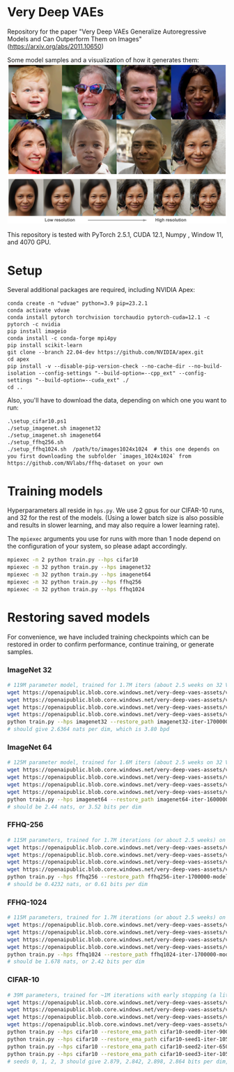 # Very Deep VAEs

Repository for the paper "Very Deep VAEs Generalize Autoregressive Models and Can Outperform Them on Images" (https://arxiv.org/abs/2011.10650)

Some model samples and a visualization of how it generates them:
![image](header-image.png)

This repository is tested with PyTorch 2.5.1, CUDA 12.1, Numpy , Window 11, and 4070 GPU.

# Setup
Several additional packages are required, including NVIDIA Apex:
```
conda create -n "vdvae" python=3.9 pip=23.2.1
conda activate vdvae
conda install pytorch torchvision torchaudio pytorch-cuda=12.1 -c pytorch -c nvidia
pip install imageio
conda install -c conda-forge mpi4py
pip install scikit-learn
git clone --branch 22.04-dev https://github.com/NVIDIA/apex.git
cd apex
pip install -v --disable-pip-version-check --no-cache-dir --no-build-isolation --config-settings "--build-option=--cpp_ext" --config-settings "--build-option=--cuda_ext" ./
cd ..
```

Also, you'll have to download the data, depending on which one you want to run:
```
.\setup_cifar10.ps1
./setup_imagenet.sh imagenet32
./setup_imagenet.sh imagenet64
./setup_ffhq256.sh
./setup_ffhq1024.sh  /path/to/images1024x1024  # this one depends on you first downloading the subfolder `images_1024x1024` from https://github.com/NVlabs/ffhq-dataset on your own
```

# Training models
Hyperparameters all reside in `hps.py`. We use 2 gpus for our CIFAR-10 runs, and 32 for the rest of the models. (Using a lower batch size is also possible and results in slower learning, and may also require a lower learning rate).

The `mpiexec` arguments you use for runs with more than 1 node depend on the configuration of your system, so please adapt accordingly.

```bash
mpiexec -n 2 python train.py --hps cifar10
mpiexec -n 32 python train.py --hps imagenet32
mpiexec -n 32 python train.py --hps imagenet64
mpiexec -n 32 python train.py --hps ffhq256
mpiexec -n 32 python train.py --hps ffhq1024
```

# Restoring saved models
For convenience, we have included training checkpoints which can be restored in order to confirm performance, continue training, or generate samples.

### ImageNet 32
```bash
# 119M parameter model, trained for 1.7M iters (about 2.5 weeks on 32 V100)
wget https://openaipublic.blob.core.windows.net/very-deep-vaes-assets/vdvae-assets/imagenet32-iter-1700000-log.jsonl
wget https://openaipublic.blob.core.windows.net/very-deep-vaes-assets/vdvae-assets/imagenet32-iter-1700000-model.th
wget https://openaipublic.blob.core.windows.net/very-deep-vaes-assets/vdvae-assets/imagenet32-iter-1700000-model-ema.th
wget https://openaipublic.blob.core.windows.net/very-deep-vaes-assets/vdvae-assets/imagenet32-iter-1700000-opt.th
python train.py --hps imagenet32 --restore_path imagenet32-iter-1700000-model.th --restore_ema_path imagenet32-iter-1700000-model-ema.th --restore_log_path imagenet32-iter-1700000-log.jsonl --restore_optimizer_path imagenet32-iter-1700000-opt.th --test_eval
# should give 2.6364 nats per dim, which is 3.80 bpd
```

### ImageNet 64
```bash
# 125M parameter model, trained for 1.6M iters (about 2.5 weeks on 32 V100)
wget https://openaipublic.blob.core.windows.net/very-deep-vaes-assets/vdvae-assets-2/imagenet64-iter-1600000-log.jsonl
wget https://openaipublic.blob.core.windows.net/very-deep-vaes-assets/vdvae-assets-2/imagenet64-iter-1600000-model.th
wget https://openaipublic.blob.core.windows.net/very-deep-vaes-assets/vdvae-assets-2/imagenet64-iter-1600000-model-ema.th
wget https://openaipublic.blob.core.windows.net/very-deep-vaes-assets/vdvae-assets-2/imagenet64-iter-1600000-opt.th
python train.py --hps imagenet64 --restore_path imagenet64-iter-1600000-model.th --restore_ema_path imagenet64-iter-1600000-model-ema.th --restore_log_path imagenet64-iter-1600000-log.jsonl --restore_optimizer_path imagenet64-iter-1600000-opt.th --test_eval
# should be 2.44 nats, or 3.52 bits per dim
```

### FFHQ-256
```bash
# 115M parameters, trained for 1.7M iterations (or about 2.5 weeks) on 32 V100
wget https://openaipublic.blob.core.windows.net/very-deep-vaes-assets/vdvae-assets/ffhq256-iter-1700000-log.jsonl
wget https://openaipublic.blob.core.windows.net/very-deep-vaes-assets/vdvae-assets/ffhq256-iter-1700000-model.th
wget https://openaipublic.blob.core.windows.net/very-deep-vaes-assets/vdvae-assets/ffhq256-iter-1700000-model-ema.th
wget https://openaipublic.blob.core.windows.net/very-deep-vaes-assets/vdvae-assets/ffhq256-iter-1700000-opt.th
python train.py --hps ffhq256 --restore_path ffhq256-iter-1700000-model.th --restore_ema_path ffhq256-iter-1700000-model-ema.th --restore_log_path ffhq256-iter-1700000-log.jsonl --restore_optimizer_path ffhq256-iter-1700000-opt.th --test_eval
# should be 0.4232 nats, or 0.61 bits per dim
```

### FFHQ-1024
```bash
# 115M parameters, trained for 1.7M iterations (or about 2.5 weeks) on 32 V100
wget https://openaipublic.blob.core.windows.net/very-deep-vaes-assets/vdvae-assets/ffhq1024-iter-1700000-log.jsonl
wget https://openaipublic.blob.core.windows.net/very-deep-vaes-assets/vdvae-assets/ffhq1024-iter-1700000-model.th
wget https://openaipublic.blob.core.windows.net/very-deep-vaes-assets/vdvae-assets/ffhq1024-iter-1700000-model-ema.th
wget https://openaipublic.blob.core.windows.net/very-deep-vaes-assets/vdvae-assets/ffhq1024-iter-1700000-opt.th
python train.py --hps ffhq1024 --restore_path ffhq1024-iter-1700000-model.th --restore_ema_path ffhq1024-iter-1700000-model-ema.th --restore_log_path ffhq1024-iter-1700000-log.jsonl --restore_optimizer_path ffhq1024-iter-1700000-opt.th --test_eval
# should be 1.678 nats, or 2.42 bits per dim
```

### CIFAR-10
```bash
# 39M parameters, trained for ~1M iterations with early stopping (a little less than a week on 2 GPUs)
wget https://openaipublic.blob.core.windows.net/very-deep-vaes-assets/vdvae-assets-2/cifar10-seed0-iter-900000-model-ema.th
wget https://openaipublic.blob.core.windows.net/very-deep-vaes-assets/vdvae-assets-2/cifar10-seed1-iter-1050000-model-ema.th
wget https://openaipublic.blob.core.windows.net/very-deep-vaes-assets/vdvae-assets-2/cifar10-seed2-iter-650000-model-ema.th
wget https://openaipublic.blob.core.windows.net/very-deep-vaes-assets/vdvae-assets-2/cifar10-seed3-iter-1050000-model-ema.th
python train.py --hps cifar10 --restore_ema_path cifar10-seed0-iter-900000-model-ema.th --test_eval
python train.py --hps cifar10 --restore_ema_path cifar10-seed1-iter-1050000-model-ema.th --test_eval
python train.py --hps cifar10 --restore_ema_path cifar10-seed2-iter-650000-model-ema.th --test_eval
python train.py --hps cifar10 --restore_ema_path cifar10-seed3-iter-1050000-model-ema.th --test_eval
# seeds 0, 1, 2, 3 should give 2.879, 2.842, 2.898, 2.864 bits per dim, for an average of 2.87 bits per dim.
```
